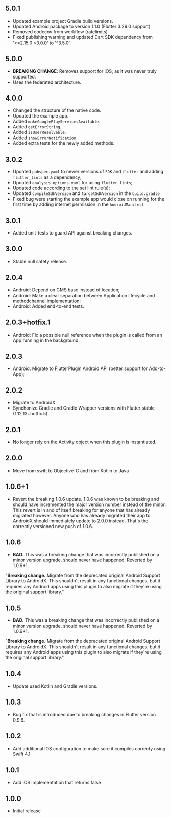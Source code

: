 ## 5.0.1

* Updated example project Gradle build versions.
* Updated Android package to version 1.1.0 (Flutter 3.29.0 support)
* Removed codecov from workflow (ratelimits)
* Fixed publishing warning and updated Dart SDK dependency from '>=2.15.0 <3.0.0' to '^3.5.0'.

## 5.0.0

* **BREAKING CHANGE**: Removes support for iOS, as it was never truly supported.
* Uses the federated architecture.

## 4.0.0

* Changed the structure of the native code.
* Updated the example app.
* Added `makeGooglePlayServicesAvailable`.
* Added `getErrorString`.
* Added `isUserResolvable`.
* Added `showErrorNotification`.
* Added extra tests for the newly added methods.

## 3.0.2

* Updated `pubspec.yaml` to newer versions of `SDK` and `flutter` and adding `flutter_lints` as a dependency;
* Updated `analysis_options.yaml` for using `flutter_lints`;
* Updated code according to the set lint rule(s);
* Updated `compileSdkVersion` and `targetSdkVersion` in the `build.gradle`
* Fixed bug were starting the example app would close on running for the first time by adding internet permission in the `AndroidManifest`

## 3.0.1

* Added unit-tests to guard API against breaking changes.

## 3.0.0

* Stable null safety release.

## 2.0.4

* Android: Depend on GMS base instead of location;
* Android: Make a clear separation between Application lifecycle and methodchannel implementation;
* Android: Added end-to-end tests.

## 2.0.3+hotfix.1

* Android: Fix a possible null reference when the plugin is called from an App running in the background.

## 2.0.3

* Android: Migrate to FlutterPlugin Android API (better support for Add-to-App);

## 2.0.2

* Migrate to AndroidX
* Synchonize Gradle and Gradle Wrapper versions with Flutter stable (1.12.13+hotfix.5)

## 2.0.1

* No longer rely on the Activity object when this plugin is instantiated.

## 2.0.0
* Move from swift to Objective-C and from Kotlin to Java

## 1.0.6+1 
* Revert the breaking 1.0.6 update. 1.0.6 was known to be breaking and should have incremented the major version number instead of the minor. This revert is in and of itself breaking for anyone that has already migrated however. Anyone who has already migrated their app to AndroidX should immediately update to 2.0.0 instead. That's the correctly versioned new push of 1.0.6.

## 1.0.6 
* **BAD.** This was a breaking change that was incorrectly published on a minor version upgrade, should never have happened. Reverted by 1.0.6+1.

"**Breaking change.** Migrate from the deprecated original Android Support Library to AndroidX. This shouldn't result in any functional changes, but it requires any Android apps using this plugin to also migrate if they're using the original support library."

## 1.0.5
* **BAD.** This was a breaking change that was incorrectly published on a minor version upgrade, should never have happened. Reverted by 1.0.6+1.

"**Breaking change.** Migrate from the deprecated original Android Support Library to AndroidX. This shouldn't result in any functional changes, but it requires any Android apps using this plugin to also migrate if they're using the original support library."

## 1.0.4

* Update used Kotlin and Gradle versions.

## 1.0.3

* Bug fix that is introduced due to breaking changes in Flutter version 0.9.6.

## 1.0.2

* Add additional iOS configuration to make sure it compiles correcty using Swift 4.1

## 1.0.1

* Add iOS implementation that returns false


## 1.0.0

* Initial release

